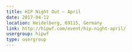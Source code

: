 ```yaml
---
title: HIP Night Out – April
date: 2017-04-12
location: Heidelberg, 69115, Germany
link: http://hipwf.com/event/hip-night-april/
usergroup: hipwf
type: usergroup
---
```


